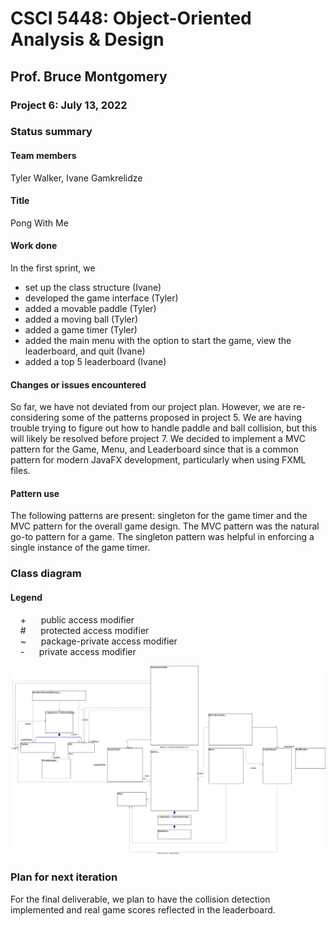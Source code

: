 # CSCI 5448: Object-Oriented Analysis & Design
## Prof. Bruce Montgomery
### Project 6: July 13, 2022

### Status summary<br/>
#### Team members<br/>
Tyler Walker, Ivane Gamkrelidze<br/>

#### Title<br/>
Pong With Me<br/>

#### Work done<br/>
In the first sprint, we
* set up the class structure (Ivane)
* developed the game interface (Tyler)
* added a movable paddle (Tyler)
* added a moving ball (Tyler)
* added a game timer (Tyler)
* added the main menu with the option to start the game, view the leaderboard, and quit (Ivane)
* added a top 5 leaderboard (Ivane)

#### Changes or issues encountered<br/>
So far, we have not deviated from our project plan. However, we are re-considering some of the patterns proposed in project 5. We are having trouble trying to figure out how to handle paddle and ball collision, but this will likely be resolved before project 7. We decided to implement a MVC pattern for the Game, Menu, and Leaderboard since that is a common pattern for modern JavaFX development, particularly when using FXML files. 

#### Pattern use<br/>
The following patterns are present: singleton for the game timer and the MVC pattern for the overall game design. The MVC pattern was the natural
go-to pattern for a game. The singleton pattern was helpful in enforcing a single instance of the game timer. 

### Class diagram<br/>
#### Legend<br/>
&nbsp;&nbsp;&nbsp; + &nbsp;&nbsp;&nbsp;&nbsp; public access modifier<br/>
&nbsp;&nbsp;&nbsp; # &nbsp;&nbsp;&nbsp;&nbsp; protected access modifier<br/>
&nbsp;&nbsp;&nbsp; ~ &nbsp;&nbsp;&nbsp;&nbsp; package-private access modifier<br/>
&nbsp;&nbsp;&nbsp; - &nbsp;&nbsp;&nbsp;&nbsp; private access modifier<br/>

![Class diagram](CSCI5448_Proj6_ClassDiagram.drawio.svg)

### Plan for next iteration<br/>
For the final deliverable, we plan to have the collision detection implemented and real game scores reflected in the leaderboard.
